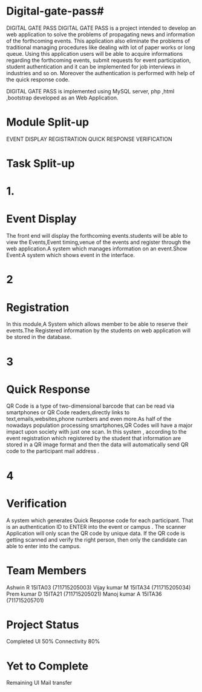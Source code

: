 # Digital-gate-pass# 
DIGITAL GATE PASS
DIGITAL GATE PASS is a project intended to develop an web application  to solve the problems of propagating news and information of the forthcoming  events. This application also eliminate the problems of traditional managing procedures like dealing with lot of paper works or long queue. Using this application users will be able to acquire informations regarding the forthcoming events, submit requests for event participation, student  authentication and it can be implemented for job interviews in industries and so on. Moreover the authentication is performed with help of the quick response code.

DIGITAL GATE PASS  is implemented using  MySQL server, php ,html ,bootstrap  developed as an Web Application.
  


# Module Split-up
   EVENT DISPLAY
   REGISTRATION 
   QUICK RESPONSE
   VERIFICATION

# Task Split-up
# 1.
# Event Display
  The front end will display the forthcoming events.students will be able to view the Events,Event timing,venue of the events and        register through the web application.A system which manages information on an event.Show Event:A system which shows event in the interface.
  
# 2
# Registration
  In this module,A System which allows member to be able to reserve their events.The Registered information by the students on web        application will be stored in the database.  
  
# 3
# Quick Response
  QR Code is a type of two-dimensional barcode that can be read via smartphones or QR Code readers,directly links to    text,emails,websites,phone numbers and even more.As half of the nowadays population processing smartphones,QR Codes will have a major    impact upon society with just one scan. In this system , according to the event registration which registered by the student that information are stored in a QR image format and then the data will automatically send QR code to the participant mail address .

# 4
# Verification
  A system which generates Quick Response code for each participant. That is an authentication ID to ENTER into the event or campus . The scanner Application will only scan the QR code by unique data. If the QR code is getting scanned and verify the right person, then only the candidate can able to enter into the campus. 

# Team Members
Ashwin R 15ITA03 (711715205003) 
Vijay kumar M 15ITA34 (711715205034) 
Prem kumar D 15ITA21 (711715205021)
Manoj kumar A 15ITA36 (711715205701)


# Project Status
Completed UI 50% 
Connectivity 80%

# Yet to Complete 
Remaining UI
Mail transfer

